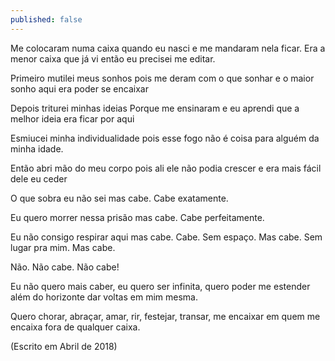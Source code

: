```yaml
---
published: false
---
```

Me colocaram numa caixa quando eu nasci
e me mandaram nela ficar.
Era a menor caixa que já vi
então eu precisei me editar.

Primeiro mutilei meus sonhos
pois me deram com o que sonhar
e o maior sonho aqui
era poder se encaixar

Depois triturei minhas ideias
Porque me ensinaram e eu aprendi
que a melhor ideia
era ficar por aqui

Esmiucei minha individualidade
pois esse fogo
não é coisa
para alguém da minha idade.

Então abri mão do meu corpo
pois ali ele não podia crescer
e era mais fácil
dele eu ceder

O que sobra eu não sei
mas cabe. Cabe exatamente.

Eu quero morrer nessa prisão
mas cabe. Cabe perfeitamente.

Eu não consigo respirar aqui
mas cabe. Cabe. Sem espaço.
Mas cabe. Sem lugar pra mim.
Mas cabe.

Não. Não cabe. Não cabe!

Eu não quero mais caber,
eu quero ser infinita,
quero poder me estender além do horizonte
dar voltas em mim mesma.

Quero chorar,
abraçar, amar,
rir, festejar,
transar, me encaixar
em quem me encaixa
fora de qualquer caixa.

(Escrito em Abril de 2018)